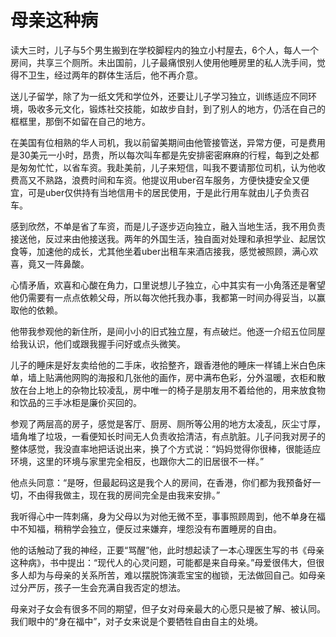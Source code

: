 # 母亲这种病

读大三时，儿子与5个男生搬到在学校脚程内的独立小村屋去，6个人，每人一个房间，共享三个厕所。未出国前，儿子最痛恨别人使用他睡房里的私人洗手间，觉得不卫生，经过两年的群体生活后，他不再介意。 

送儿子留学，除了为一纸文凭和学位外，还要让儿子学习独立，训练适应不同环境，吸收多元文化，锻炼社交技能，如故步自封，到了别人的地方，仍活在自己的框框里，那倒不如留在自己的地方。 

在美国有位相熟的华人司机，我以前留美期间由他管接管送，异常方便，可是费用是30美元一小时，昂贵，所以每次叫车都是先安排密密麻麻的行程，每到之处都是匆匆忙忙，以省车资。我赴美前，儿子来短信，叫我不要请那位司机，认为他收费高又不熟路，浪费时间和车资。他提议用uber召车服务，方便快捷安全又便宜，可是uber仅供持有当地信用卡的居民使用，于是此行用车就由儿子负责召车。 

感到欣然，不单是省了车资，而是儿子逐步迈向独立，融入当地生活，我不用负责接送他，反过来由他接送我。两年的外国生活，独自面对处理和承担学业、起居饮食等，加速他的成长，尤其他坐着uber出租车来酒店接我，感觉被照顾，满心欢喜，竟又一阵鼻酸。 

心情矛盾，欢喜和心酸在角力，口里说想儿子独立，心中其实有一小角落还是奢望他仍需要有一点点依赖父母，所以每次他托我办事，我都第一时间办得妥当，以赢取他的依赖。 

他带我参观他的新住所，是间小小的旧式独立屋，有点破烂。他逐一介绍五位同屋给我认识，他们或跟我握手问好或点头微笑。 

儿子的睡床是好友卖给他的二手床，收拾整齐，跟香港他的睡床一样铺上米白色床单，墙上贴满他网购的海报和几张他的画作，房中满布色彩，分外温暖，衣柜和散放在台上地上的杂物比较凌乱，房中唯一的椅子是朋友用不着给他的，用来放食物和饮品的三手冰柜是廉价买回的。 

参观了两层高的房子，感觉是客厅、厨房、厕所等公用的地方太凌乱，灰尘寸厚，墙角堆了垃圾，一看便知长时间无人负责收拾清洁，有点肮脏。儿子问我对房子的整体感觉，我没直率地把话说出来，换了个方式说：“妈妈觉得你很棒，很能适应环境，这里的环境与家里完全相反，也跟你大二的旧居很不一样。” 

他点头同意：“是呀，但最起码这是我个人的房间，在香港，你们都为我预备好一切，不由得我做主，现在我的房间完全是由我来安排。” 

我听得心中一阵刺痛，身为父母以为对他无微不至，事事照顾周到，他不单身在福中不知福，稍稍学会独立，便反过来嫌弃，埋怨没有布置睡房的自由。 

他的话触动了我的神经，正要“骂醒”他，此时想起读了一本心理医生写的书《母亲这种病》，书中提出：“现代人的心灵问题，可能都是来自母亲。”母爱很伟大，但很多人却为与母亲的关系所苦，难以摆脱饰演乖宝宝的枷锁，无法做回自己。如母亲过分严厉，孩子一生会充满自我否定的想法。 

母亲对子女会有很多不同的期望，但子女对母亲最大的心愿只是被了解、被认同。我们眼中的“身在福中”，对子女来说是个要牺牲自由自主的处境。